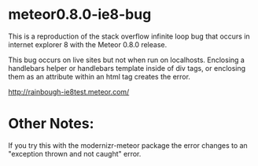 meteor0.8.0-ie8-bug
===================

This is a reproduction of the stack overflow infinite loop bug that occurs in internet explorer 8 with the Meteor 0.8.0 release.

This bug occurs on live sites but not when run on localhosts. Enclosing a handlebars helper or handlebars template inside of div tags, or enclosing them as an attribute within an html tag creates the error.

http://rainbough-ie8test.meteor.com/


Other Notes:
============

If you try this with the modernizr-meteor package the error changes to an "exception thrown and not caught" error.